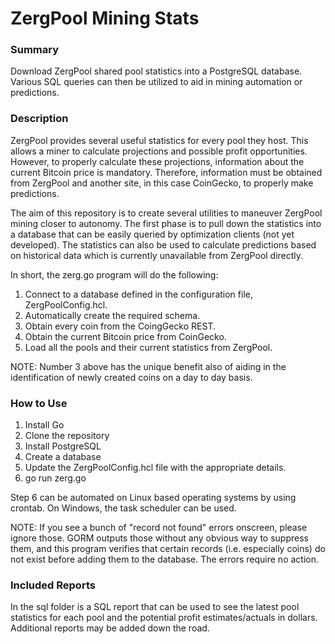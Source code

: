 # **ZergPool Mining Stats**

### **Summary**
Download ZergPool shared pool statistics into a PostgreSQL database. Various SQL queries can then be utilized
to aid in mining automation or predictions.

### **Description**
ZergPool provides several useful statistics for every pool they host. This allows a miner to calculate projections
and possible profit opportunities. However, to properly calculate these projections, information about the current
Bitcoin price is mandatory. Therefore, information must be obtained from ZergPool and another site, in this case
CoinGecko, to properly make predictions.

The aim of this repository is to create several utilities to maneuver ZergPool mining closer to autonomy. The
first phase is to pull down the statistics into a database that can be easily queried by optimization clients
(not yet developed). The statistics can also be used to calculate predictions based on historical data which is
currently unavailable from ZergPool directly.

In short, the zerg.go program will do the following:
1. Connect to a database defined in the configuration file, ZergPoolConfig.hcl.
2. Automatically create the required schema.
3. Obtain every coin from the CoingGecko REST.
4. Obtain the current Bitcoin price from CoinGecko.
5. Load all the pools and their current statistics from ZergPool.

NOTE: Number 3 above has the unique benefit also of aiding in the identification of newly created coins on a day
to day basis.

### **How to Use**

1. Install Go
2. Clone the repository
3. Install PostgreSQL
4. Create a database
5. Update the ZergPoolConfig.hcl file with the appropriate details.
6. go run zerg.go

Step 6 can be automated on Linux based operating systems by using crontab. On Windows, the task scheduler can 
be used.

NOTE: If you see a bunch of "record not found" errors onscreen, please ignore those. GORM outputs those without 
any obvious way to suppress them, and this program verifies that certain records (i.e. especially coins) do not
exist before adding them to the database. The errors require no action.

### **Included Reports**
In the sql folder is a SQL report that can be used to see the latest pool statistics for each pool and the potential
profit estimates/actuals in dollars. Additional reports may be added down the road.
